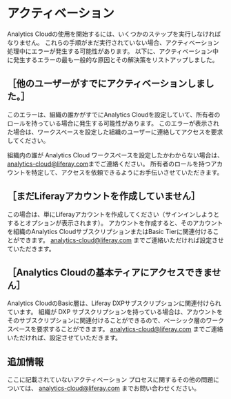 # アクティベーション

Analytics Cloudの使用を開始するには、いくつかのステップを実行しなければなりません。 これらの手順がまだ実行されていない場合、アクティベーション処理中にエラーが発生する可能性があります。 以下に、アクティベーション中に発生するエラーの最も一般的な原因とその解決策をリストアップしました。

<a name="someone-has-already-claimed-the-offering" />

## ［他のユーザーがすでにアクティベーションしました。］

このエラーは、組織の誰かがすでにAnalytics Cloudを設定していて、所有者のロールを持っている場合に発生する可能性があります。 このエラーが表示された場合は、ワークスペースを設定した組織のユーザーに連絡してアクセスを要求してください。

組織内の誰が Analytics Cloud ワークスペースを設定したかわからない場合は、 <analytics-cloud@liferay.com>までご連絡ください。 所有者のロールを持つアカウントを特定して、アクセスを依頼できるようにお手伝いさせていただきます。

<a name="you-have-not-yet-created-a-liferay-account" />

## ［まだLiferayアカウントを作成していません］

この場合は、単にLiferayアカウントを作成してください（サインインしようとするとオプションが表示されます）。 アカウントを作成すると、そのアカウントを組織のAnalytics CloudサブスクリプションまたはBasic Tierに関連付けることができます。 <analytics-cloud@liferay.com> までご連絡いただければ設定させていただきます。

<a name="unable-to-access-the-analytics-cloud-basic-tier" />

## ［Analytics Cloudの基本ティアにアクセスできません］

Analytics CloudのBasic層は、Liferay DXPサブスクリプションに関連付けられています。 組織が DXP サブスクリプションを持っている場合は、アカウントをそのサブスクリプションに関連付けることができるので、ベーシック層のワークスペースを要求することができます。 <analytics-cloud@liferay.com> までご連絡いただければ、設定させていただきます。

<a name="additional-information" />

## 追加情報

ここに記載されていないアクティベーション プロセスに関するその他の問題については、 <analytics-cloud@liferay.com> までお問い合わせください。
